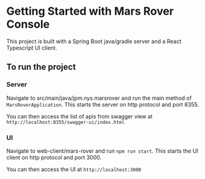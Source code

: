 # Getting Started with Mars Rover Console

This project is built with a Spring Boot java/gradle server and a React Typescript UI client. 

## To run the project

### Server
Navigate to src/main/java/jpm.nys.marsrover and run the main method of `MarsRoverApplication`. This starts the server on http protocol and port 8355. 

You can then access the list of apis from swagger view at `http://localhost:8355/swagger-ui/index.html`

### UI  
Navigate to web-client/mars-rover and run `npm run start`. This starts the UI client on http protocol and port 3000.

You can then access the UI at `http://localhost:3000`
